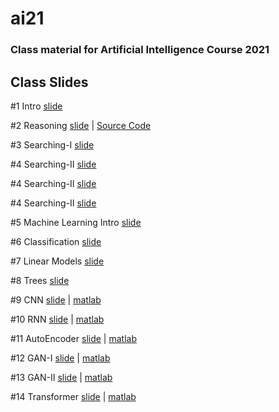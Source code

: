 # ai21

### Class material for Artificial Intelligence Course 2021

## Class Slides
#1 Intro [slide](https://info-ruc.github.io/ai21/intro.pdf) 

#2 Reasoning [slide](https://info-ruc.github.io/ai21/reasoning.pdf) 
| [Source Code](https://info-ruc.github.io/ai21/reason.pl)

#3 Searching-I [slide](https://info-ruc.github.io/ai21/search-I.pdf) 

#4 Searching-II [slide](https://info-ruc.github.io/ai21/search-II.pdf) 

#4 Searching-II [slide](https://info-ruc.github.io/ai21/search-II.pdf) 

#4 Searching-II [slide](https://info-ruc.github.io/ai21/search-II.pdf) 

#5 Machine Learning Intro [slide](https://info-ruc.github.io/ai21/mlintro.pdf) 

#6 Classification [slide](https://info-ruc.github.io/ai21/classification.pdf) 

#7 Linear Models [slide](https://info-ruc.github.io/ai21/lines.pdf) 

#8 Trees [slide](https://info-ruc.github.io/ai21/trees21.pdf) 

#9 CNN [slide](https://info-ruc.github.io/ai21/cnn.pdf) 
| [matlab](https://info-ruc.github.io/ai21/matlab-dl.pdf)

#10 RNN [slide](https://info-ruc.github.io/ai21/rnn.pdf) 
| [matlab](https://ww2.mathworks.cn/help/deeplearning/ug/long-short-term-memory-networks.html)

#11 AutoEncoder [slide](https://info-ruc.github.io/ai21/ae.pdf) 
| [matlab](https://ww2.mathworks.cn/help/deeplearning/ug/generate-text-using-autoencoders.html)

#12 GAN-I [slide](https://info-ruc.github.io/ai21/dl-gan.pdf) 
| [matlab](https://www.mathworks.com/help/deeplearning/ug/train-generative-adversarial-network.html)

#13 GAN-II [slide](https://info-ruc.github.io/ai21/dl-gan2.pdf) 
| [matlab](https://www.mathworks.com/help/deeplearning/ug/trainwasserstein-gan-with-gradient-penalty-wgan-gp.html)

#14 Transformer [slide](https://info-ruc.github.io/ai21/transformer.pdf) 
| [matlab](https://github.com/matlab-deep-learning/transformer-models)
